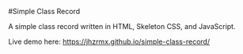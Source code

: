 #Simple Class Record

A simple class record written in HTML, Skeleton CSS, and JavaScript.

Live demo here: https://jhzrmx.github.io/simple-class-record/
